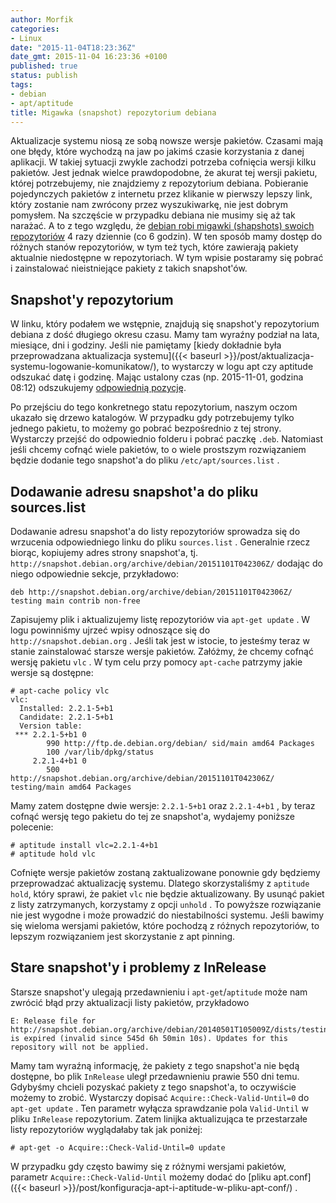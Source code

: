 ```yaml
---
author: Morfik
categories:
- Linux
date: "2015-11-04T18:23:36Z"
date_gmt: 2015-11-04 16:23:36 +0100
published: true
status: publish
tags:
- debian
- apt/aptitude
title: Migawka (snapshot) repozytorium debiana
---
```


Aktualizacje systemu niosą ze sobą nowsze wersje pakietów. Czasami mają one błędy, które wychodzą na
jaw po jakimś czasie korzystania z danej aplikacji. W takiej sytuacji zwykle zachodzi potrzeba
cofnięcia wersji kilku pakietów. Jest jednak wielce prawdopodobne, że akurat tej wersji pakietu,
której potrzebujemy, nie znajdziemy z repozytorium debiana. Pobieranie pojedynczych pakietów z
internetu przez klikanie w pierwszy lepszy link, który zostanie nam zwrócony przez wyszukiwarkę, nie
jest dobrym pomysłem. Na szczęście w przypadku debiana nie musimy się aż tak narażać. A to z tego
względu, że [debian robi migawki (shapshots) swoich
repozytoriów](http://snapshot.debian.org/archive/debian/) 4 razy dziennie (co 6 godzin). W ten
sposób mamy dostęp do różnych stanów repozytoriów, w tym też tych, które zawierają pakiety
aktualnie niedostępne w repozytoriach. W tym wpisie postaramy się pobrać i zainstalować
nieistniejące pakiety z takich snapshot'ów.

<!--more-->
## Snapshot'y repozytorium

W linku, który podałem we wstępnie, znajdują się snapshot'y repozytorium debiana z dość długiego
okresu czasu. Mamy tam wyraźny podział na lata, miesiące, dni i godziny. Jeśli nie pamiętamy [kiedy
dokładnie była przeprowadzana aktualizacja
systemu]({{< baseurl >}}/post/aktualizacja-systemu-logowanie-komunikatow/), to wystarczy w logu
apt czy aptitude odszukać datę i godzinę. Mając ustalony czas (np. 2015-11-01, godzina 08:12)
odszukujemy [odpowiednią pozycję](http://snapshot.debian.org/archive/debian/20151101T042306Z/).

Po przejściu do tego konkretnego statu repozytorium, naszym oczom ukazało się drzewo katalogów. W
przypadku gdy potrzebujemy tylko jednego pakietu, to możemy go pobrać bezpośrednio z tej strony.
Wystarczy przejść do odpowiednio folderu i pobrać paczkę `.deb`. Natomiast jeśli chcemy cofnąć wiele
pakietów, to o wiele prostszym rozwiązaniem będzie dodanie tego snapshot'a do pliku
`/etc/apt/sources.list` .

## Dodawanie adresu snapshot'a do pliku sources.list

Dodawanie adresu snapshot'a do listy repozytoriów sprowadza się do wrzucenia odpowiedniego linku do
pliku `sources.list` . Generalnie rzecz biorąc, kopiujemy adres strony snapshot'a, tj.
`http://snapshot.debian.org/archive/debian/20151101T042306Z/` dodając do niego odpowiednie sekcje,
przykładowo:

    deb http://snapshot.debian.org/archive/debian/20151101T042306Z/ testing main contrib non-free

Zapisujemy plik i aktualizujemy listę repozytoriów via `apt-get update` . W logu powinniśmy ujrzeć
wpisy odnoszące się do `http://snapshot.debian.org` . Jeśli tak jest w istocie, to jesteśmy teraz w
stanie zainstalować starsze wersje pakietów. Załóżmy, że chcemy cofnąć wersję pakietu `vlc` . W tym
celu przy pomocy `apt-cache` patrzymy jakie wersje są dostępne:

    # apt-cache policy vlc
    vlc:
      Installed: 2.2.1-5+b1
      Candidate: 2.2.1-5+b1
      Version table:
     *** 2.2.1-5+b1 0
            990 http://ftp.de.debian.org/debian/ sid/main amd64 Packages
            100 /var/lib/dpkg/status
         2.2.1-4+b1 0
            500 http://snapshot.debian.org/archive/debian/20151101T042306Z/ testing/main amd64 Packages

Mamy zatem dostępne dwie wersje: `2.2.1-5+b1` oraz `2.2.1-4+b1` , by teraz cofnąć wersję tego
pakietu do tej ze snapshot'a, wydajemy poniższe polecenie:

    # aptitude install vlc=2.2.1-4+b1
    # aptitude hold vlc

Cofnięte wersje pakietów zostaną zaktualizowane ponownie gdy będziemy przeprowadzać aktualizację
systemu. Dlatego skorzystaliśmy z `aptitude hold`, który sprawi, że pakiet `vlc` nie będzie
aktualizowany. By usunąć pakiet z listy zatrzymanych, korzystamy z opcji `unhold` . To powyższe
rozwiązanie nie jest wygodne i może prowadzić do niestabilności systemu. Jeśli bawimy się wieloma
wersjami pakietów, które pochodzą z różnych repozytoriów, to lepszym rozwiązaniem jest skorzystanie
z apt pinning.

## Stare snapshot'y i problemy z InRelease

Starsze snapshot'y ulegają przedawnieniu i `apt-get`/`aptitude` może nam zwrócić błąd przy
aktualizacji listy pakietów,
    przykładowo

    E: Release file for http://snapshot.debian.org/archive/debian/20140501T105009Z/dists/testing/InRelease is expired (invalid since 545d 6h 50min 10s). Updates for this repository will not be applied.

Mamy tam wyraźną informację, że pakiety z tego snapshot'a nie będą dostępne, bo plik `InRelease`
uległ przedawnieniu prawie 550 dni temu. Gdybyśmy chcieli pozyskać pakiety z tego snapshot'a, to
oczywiście możemy to zrobić. Wystarczy dopisać `Acquire::Check-Valid-Until=0` do `apt-get update` .
Ten parametr wyłącza sprawdzanie pola `Valid-Until` w pliku `InRelease` repozytorium. Zatem linijka
aktualizująca te przestarzałe listy repozytoriów wyglądałaby tak jak poniżej:

    # apt-get -o Acquire::Check-Valid-Until=0 update

W przypadku gdy często bawimy się z różnymi wersjami pakietów, parametr `Acquire::Check-Valid-Until`
możemy dodać do [pliku
apt.conf]({{< baseurl >}}/post/konfiguracja-apt-i-aptitude-w-pliku-apt-conf/) .

